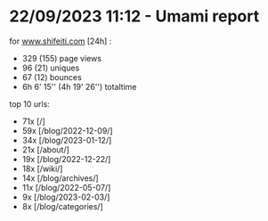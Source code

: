 # 22/09/2023 11:12 - Umami report
for www.shifeiti.com [24h] :

 - 329 (155) page views
 - 96 (21) uniques
 - 67 (12) bounces
 - 6h 6' 15'' (4h 19' 26'') totaltime


top 10 urls:
 - 71x [/]
 - 59x [/blog/2022-12-09/]
 - 34x [/blog/2023-01-12/]
 - 21x [/about/]
 - 19x [/blog/2022-12-22/]
 - 18x [/wiki/]
 - 14x [/blog/archives/]
 - 11x [/blog/2022-05-07/]
 - 9x [/blog/2023-02-03/]
 - 8x [/blog/categories/]


